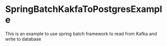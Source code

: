 # SpringBatchKakfaToPostgresExample
This is an example to use spring batch framework to read from Kafka and write to database
